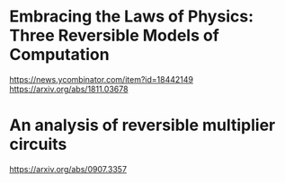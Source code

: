 # Embracing the Laws of Physics: Three Reversible Models of Computation
https://news.ycombinator.com/item?id=18442149  
https://arxiv.org/abs/1811.03678  

# An analysis of reversible multiplier circuits
https://arxiv.org/abs/0907.3357  

